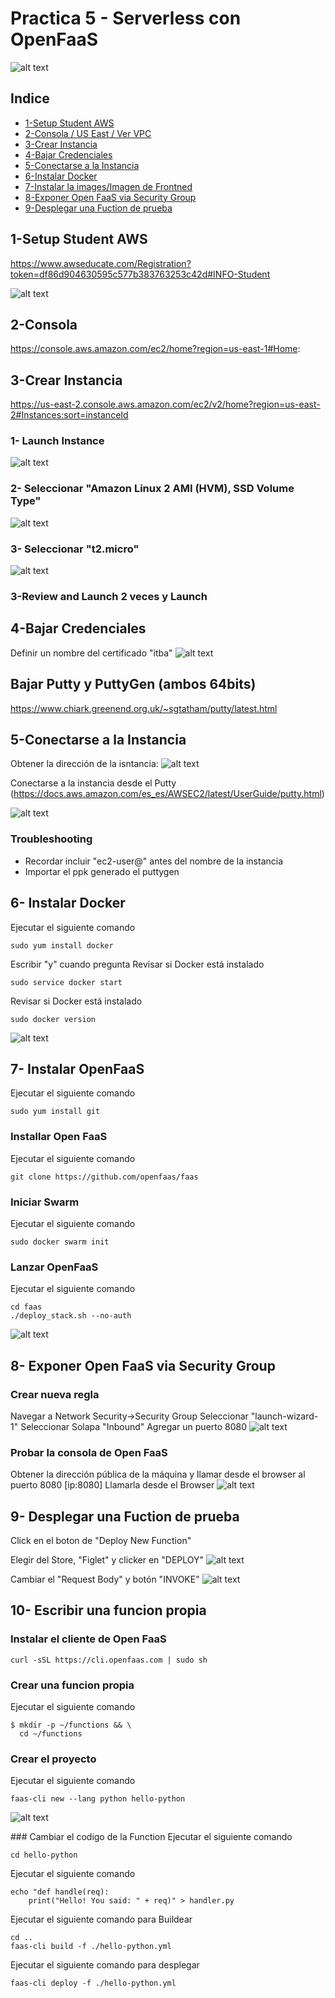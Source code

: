 # Practica 5 - Serverless con OpenFaaS
![alt text](images/faas_side.png)

## Indice

* [1-Setup Student AWS](#1-Setup-Student-AWS)
* [2-Consola / US East / Ver VPC](#2-Consola)
* [3-Crear Instancia](#3-Crear-Instancia)
* [4-Bajar Credenciales](#4-Bajar-Credenciales)
* [5-Conectarse a la Instancia](#5-Conectarse-a-la-Instancia)
* [6-Instalar Docker](#6--Instalar-Docker)
* [7-Instalar la images/Imagen de Frontned](#7--Instalar-la-images/Imagen-de-Frontned)
* [8-Exponer Open FaaS via Security Group](#8--Exponer-Open-FaaS-via-Security-Group)
* [9-Desplegar una Fuction de prueba](#9--Desplegar-una-Fuction-de-prueba)

## 1-Setup Student AWS
https://www.awseducate.com/Registration?token=df86d904630595c577b383763253c42d#INFO-Student

![alt text](images/Image1.png)

## 2-Consola
https://console.aws.amazon.com/ec2/home?region=us-east-1#Home:

## 3-Crear Instancia
https://us-east-2.console.aws.amazon.com/ec2/v2/home?region=us-east-2#Instances:sort=instanceId

### 1- Launch Instance

![alt text](images/Image3-1.png)

### 2- Seleccionar "Amazon Linux 2 AMI (HVM), SSD Volume Type"

![alt text](images/Image3-2.png)

### 3- Seleccionar "t2.micro"

![alt text](images/Image3-3.png)

### 3-Review and Launch 2 veces y Launch

## 4-Bajar Credenciales
Definir un nombre del certificado "itba"
![alt text](images/Image4.png)

## Bajar Putty y PuttyGen (ambos 64bits)

https://www.chiark.greenend.org.uk/~sgtatham/putty/latest.html

## 5-Conectarse a la Instancia

Obtener la dirección de la isntancia:
![alt text](images/Image5-1.png)

Conectarse a la instancia desde el Putty (https://docs.aws.amazon.com/es_es/AWSEC2/latest/UserGuide/putty.html)

![alt text](images/Image5-2.png)

### Troubleshooting
* Recordar incluir "ec2-user@" antes del nombre de la instancia
* Importar el ppk generado el puttygen

## 6- Instalar Docker

Ejecutar el siguiente comando
```
sudo yum install docker
```
Escribir "y" cuando pregunta
Revisar si Docker está instalado
```
sudo service docker start
```
Revisar si Docker está instalado
```
sudo docker version
```
![alt text](images/Image6.png)
## 7- Instalar OpenFaaS
Ejecutar el siguiente comando
```
sudo yum install git

```
### Installar Open FaaS
Ejecutar el siguiente comando
```
git clone https://github.com/openfaas/faas

```

### Iniciar Swarm
Ejecutar el siguiente comando
```
sudo docker swarm init
```

### Lanzar OpenFaaS
Ejecutar el siguiente comando
```
cd faas
./deploy_stack.sh --no-auth
```
![alt text](images/Image7.png)

## 8- Exponer Open FaaS via Security Group
### Crear nueva regla
Navegar a Network Security->Security Group
Seleccionar "launch-wizard-1"
Seleccionar Solapa "Inbound"
Agregar un puerto 8080
![alt text](images/Image8-1.png)

### Probar la consola de Open FaaS
Obtener la dirección pública de la máquina y llamar desde el browser al puerto 8080 [ip:8080]
Llamarla desde el Browser
![alt text](images/Image8-2.png)

## 9- Desplegar una Fuction de prueba
Click en el boton de "Deploy New Function"

Elegir del Store, "Figlet" y clicker en "DEPLOY"
![alt text](images/Image9-1.png)

Cambiar el "Request Body" y botón "INVOKE"
![alt text](images/Image9-2.png)

## 10- Escribir una funcion propia

### Instalar el cliente de Open FaaS
```
curl -sSL https://cli.openfaas.com | sudo sh
```
### Crear una funcion propia
Ejecutar el siguiente comando 
```
$ mkdir -p ~/functions && \
  cd ~/functions
```
### Crear el proyecto
Ejecutar el siguiente comando
```
faas-cli new --lang python hello-python
```
![alt text](images/Image10-1.png)

### Cambiar el codigo de la Function
Ejecutar el siguiente comando
```
cd hello-python
```
Ejecutar el siguiente comando
```
echo "def handle(req):
    print("Hello! You said: " + req)" > handler.py
```
Ejecutar el siguiente comando para Buildear
```
cd ..
faas-cli build -f ./hello-python.yml
```
Ejecutar el siguiente comando para desplegar
```
faas-cli deploy -f ./hello-python.yml
```